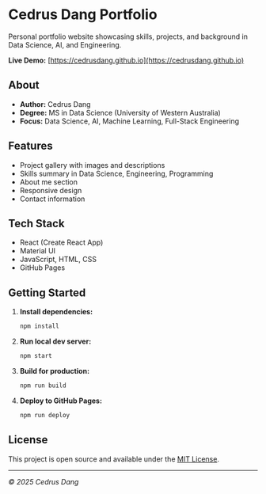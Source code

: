# Cedrus Dang Portfolio

Personal portfolio website showcasing skills, projects, and background in Data Science, AI, and Engineering.

**Live Demo:** [https://cedrusdang.github.io](https://cedrusdang.github.io)

## About

- **Author:** Cedrus Dang  
- **Degree:** MS in Data Science (University of Western Australia)  
- **Focus:** Data Science, AI, Machine Learning, Full-Stack Engineering

## Features

- Project gallery with images and descriptions  
- Skills summary in Data Science, Engineering, Programming  
- About me section  
- Responsive design  
- Contact information

## Tech Stack

- React (Create React App)  
- Material UI  
- JavaScript, HTML, CSS  
- GitHub Pages

## Getting Started

1. **Install dependencies:**

   ```bash
   npm install
   ```
2. **Run local dev server:**

   ```bash
   npm start
   ```
3. **Build for production:**

   ```bash
   npm run build
   ```
4. **Deploy to GitHub Pages:**

   ```bash
   npm run deploy
   ```

## License

This project is open source and available under the [MIT License](LICENSE).

---

*© 2025 Cedrus Dang*

